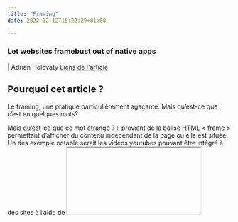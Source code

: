 ```yaml
---
title: "Framing"
date: 2022-12-12T15:22:29+01:00

---
```

### **Let websites framebust out of native apps** 
| Adrian Holovaty
[Liens de l'article](https://www.holovaty.com/writing/framebust-native-apps/?ref=sidebar)

## Pourquoi cet article ?
Le framing, une pratique particulièrement agaçante. Mais qu’est-ce que c’est en quelques mots?

Mais qu’est-ce que ce mot étrange ? Il provient de la balise HTML < frame > permettant d’afficher du contenu indépendant de la page ou elle est située. Un des exemple notable serait les vidéos youtubes pouvant être intégré à des sites à l’aide de <iframe>

## Qu’est-ce que tu as appris?

### Historiquement dans le web…

Premièrement, l’article nous raconte un historique assez détaillé sur le cas de TotalNews, un site reprenant les grandes publications journalistiques tel que le New York Times ou le Washington Post, pour les réunir au sein d’une même page. En 1997, TotalNews se fait poursuivre par The Washignton Post, et la décision de justice en résulte que TotalNews est interdit d’incorporer les articles the TWP.

On apprend aussi que la pratique du clickjacking fut créé grâce à cette balise, ou l’on fait croire à un utilisateur qu’il clique quelque part, mais une frame invisible est placée au-dessus pour changer les actions du click. Mais cela reste dans le passé car des headers HTTP spéciaux permettent d’empêcher ce genre de pratiques, ce qu’on appelle le framebusting (https://en.wikipedia.org/wiki/Framekiller)


### ...et aujourd’hui

Les bonnes pratiques du W3C proscrivent à ce jour l’utilisation des frames dans le développement web. Aujourd’hui, le framing est encore utilisé par des applications natives, tels que Reddit et Facebook, afin de donner l’illusion qu’une page est ouverte sur un navigateur.  Cela permet notamment aux applications de garder le contrôle sur les données de leurs utilisateurs et de voir le parcours qu’ils suivent hors de celle-ci.

Cela impacte négativement l'expérience utilisateur pour plusieurs raisons, la principale étant qu’il perd les outils principaux de son navigateur (tels que les extensions de blocage de publicités…)
 
## Que vas-tu faire de cet article?

Il m’a permis de mieux identifier les raisons de l’utilisation d’un tag frame. Il m’apporte des connaissances du côté technique pour mieux prototyper ce genre de projets. Ce qui était fait anciennement fait par framing à été remplacé par les multiples API. Toutefois, nous ne sommes pas à l'abri d’une évolution de l’utilisation du web, et savoir utiliser correctement les frames pourrait s’avérer utile un jour. Pour l’instant, j’en tire principalement les mauvaise pratiques liés à ceux-ci